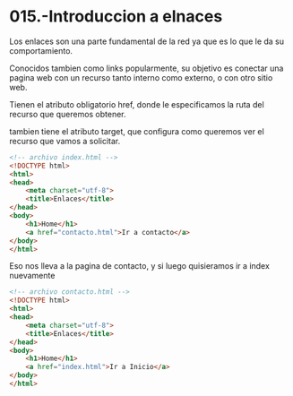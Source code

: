 015.-Introduccion a elnaces
===

Los enlaces son una parte fundamental de la red ya que es lo que le da su comportamiento.

Conocidos tambien como links popularmente, su objetivo es conectar una pagina web  con un recurso tanto interno como externo, o con otro sitio web.

Tienen el atributo obligatorio href, donde le especificamos la ruta del recurso que queremos obtener.

tambien tiene el atributo target, que configura como queremos ver el recurso que vamos a solicitar.

```html
<!-- archivo index.html -->
<!DOCTYPE html>
<html>
<head>
	<meta charset="utf-8">
	<title>Enlaces</title>
</head>
<body>
	<h1>Home</h1>
	<a href="contacto.html">Ir a contacto</a>
</body>
</html>
```

Eso nos lleva a la pagina de contacto, y si luego quisieramos ir a index nuevamente
```html
<!-- archivo contacto.html -->
<!DOCTYPE html>
<html>
<head>
	<meta charset="utf-8">
	<title>Enlaces</title>
</head>
<body>
	<h1>Home</h1>
	<a href="index.html">Ir a Inicio</a>
</body>
</html>
```